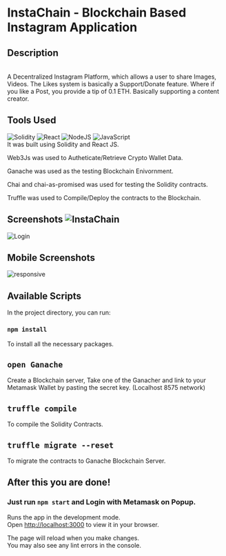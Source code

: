 # InstaChain - Blockchain Based Instagram Application
## Description
<br>A Decentralized Instagram Platform, which allows a user to share Images, Videos.
The Likes system is basically a Support/Donate feature. Where if you like a Post, you provide a tip of 0.1 ETH.
Basically supporting a content creator.

## Tools Used
![Solidity](https://img.shields.io/badge/Solidity-%23363636.svg?style=for-the-badge&logo=solidity&logoColor=white)
![React](https://img.shields.io/badge/react-%2320232a.svg?style=for-the-badge&logo=react&logoColor=%2361DAFB)
![NodeJS](https://img.shields.io/badge/node.js-6DA55F?style=for-the-badge&logo=node.js&logoColor=white)
![JavaScript](https://img.shields.io/badge/javascript-%23323330.svg?style=for-the-badge&logo=javascript&logoColor=%23F7DF1E)
<br>It was built using Solidity and React JS. <br>

Web3Js was used to Autheticate/Retrieve Crypto Wallet Data.<br>

Ganache was used as the testing Blockchain Enivornment.<br>

Chai and chai-as-promised was used for testing the Solidity contracts.

Truffle was used to Compile/Deploy the contracts to the Blockchain.

## Screenshots ![InstaChain](https://user-images.githubusercontent.com/57758789/168140247-c547831a-6857-4303-a21b-af6b61ccd5ff.png)
![Login](https://user-images.githubusercontent.com/57758789/168141759-f39aa5fc-691c-4510-b9f0-b26a0ae0147d.png)
## Mobile Screenshots
![responsive](https://user-images.githubusercontent.com/57758789/168141914-b72a74ed-0ed4-4d31-9876-2b87d5191c07.png)


## Available Scripts

In the project directory, you can run:

### `npm install`

To install all the necessary packages.

## `open Ganache`
Create a Blockchain server,
Take one of the Ganacher and link to your Metamask Wallet by pasting the secret key. (Localhost 8575 network)

## `truffle compile`
To compile the Solidity Contracts.

## `truffle migrate --reset`
To migrate the contracts to Ganache Blockchain Server.

## After this you are done!

### Just run `npm start` and Login with Metamask on Popup.

Runs the app in the development mode.\
Open [http://localhost:3000](http://localhost:3000) to view it in your browser.

The page will reload when you make changes.\
You may also see any lint errors in the console.




